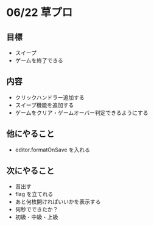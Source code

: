 # 06/22 草プロ

## 目標

- スイープ
- ゲームを終了できる

## 内容

- クリックハンドラー追加する
- スイープ機能を追加する
- ゲームをクリア・ゲームオーバー判定できるようにする

## 他にやること

- editor.formatOnSave を入れる

## 次にやること

- 音出す
- flag を立てれる
- あと何枚開ければいいかを表示する
- 何秒でできたか？
- 初級・中級・上級
